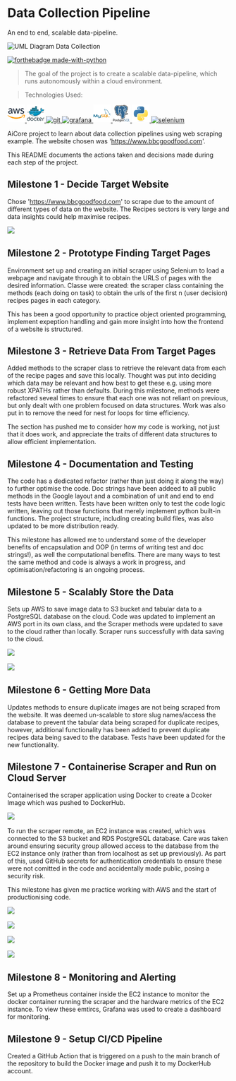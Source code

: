 # Data Collection Pipeline
An end to end, scalable data-pipeline. 

![UML Diagram Data Collection](https://user-images.githubusercontent.com/89411656/177179636-8eadff3f-8bed-4251-a29d-ea2b16a9a6c6.jpg)


[![forthebadge made-with-python](http://ForTheBadge.com/images/badges/made-with-python.svg)](https://www.python.org/)


> The goal of the project is to create a scalable data-pipeline, which runs autonomously within a cloud environment.

> Technologies Used: 

<p align="left"> <a href="https://aws.amazon.com" target="_blank" rel="noreferrer"> 
<img src="https://raw.githubusercontent.com/devicons/devicon/master/icons/amazonwebservices/amazonwebservices-original-wordmark.svg" alt="aws" width="40" href="https://www.docker.com/" target="_blank" rel="noreferrer"> 
<img src="https://raw.githubusercontent.com/devicons/devicon/master/icons/docker/docker-original-wordmark.svg" alt="docker" width="40" height="40"/> </a> <a href="https://git-scm.com/" target="_blank" rel="noreferrer"> 
<img src="https://www.vectorlogo.zone/logos/git-scm/git-scm-icon.svg" alt="git" width="40" height="40"/> </a> <a href="https://grafana.com" target="_blank" rel="noreferrer"> 
<img src="https://www.vectorlogo.zone/logos/grafana/grafana-icon.svg" alt="grafana" width="40" height="40"/> </a> <a height="40"/> </a> 



<a href="https://www.mysql.com/" target="_blank" rel="noreferrer"> 
<img src="https://raw.githubusercontent.com/devicons/devicon/master/icons/mysql/mysql-original-wordmark.svg" alt="mysql" width="40" height="40"/> </a> <a  
<img src="https://raw.githubusercontent.com/devicons/devicon/2ae2a900d2f041da66e950e4d48052658d850630/icons/pandas/pandas-original.svg" alt="pandas" width="40" height="40"/> </a> <a href="https://www.postgresql.org" target="_blank" rel="noreferrer"> 
<img src="https://raw.githubusercontent.com/devicons/devicon/master/icons/postgresql/postgresql-original-wordmark.svg" alt="postgresql" width="40" height="40"/> </a> <a href="https://www.python.org" target="_blank" rel="noreferrer"> 
<img src="https://raw.githubusercontent.com/devicons/devicon/master/icons/python/python-original.svg" alt="python" width="40" height="40"/> </a> <a href="https://www.selenium.dev" target="_blank" rel="noreferrer"> 
<img src="https://raw.githubusercontent.com/detain/svg-logos/780f25886640cef088af994181646db2f6b1a3f8/svg/selenium-logo.svg" alt="selenium" width="40" height="40"/> </a> </p>


AiCore project to learn about data collection pipelines using web scraping example. The website chosen was 'https://www.bbcgoodfood.com'.

This README documents the actions taken and decisions made during each step of the project.



## Milestone 1 - Decide Target Website
Chose 'https://www.bbcgoodfood.com' to scrape due to the amount of different types of data on the website. The Recipes sectors is very large and data insights could help maximise recipes.

 ![](https://user-images.githubusercontent.com/104097352/182002946-754af632-d87d-4c97-ae17-ec0594016aa1.png)


## Milestone 2 - Prototype Finding Target Pages
Environment set up and creating an initial scraper using Selenium to load a webpage and navigate through it to obtain the URLS of pages with the desired information. Classe were created: the scraper class containing the methods (each doing on task) to obtain the urls of the first n (user decision) recipes pages in each category.

This has been a good opportunity to practice object oriented programming, implement expeption handling and gain more insight into how the frontend of a website is structured.

## Milestone 3 - Retrieve Data From Target Pages
Added methods to the scraper class to retrieve the relevant data from each of the recipe pages and save this locally. Thought was put into deciding which data may be relevant and how best to get these e.g. using more robust XPATHs rather than defaults. During this milestone, methods were refactored seveal times to ensure that each one was not reliant on previous, but only dealt with one problem focused on data structures. Work was also put in to remove the need for nest for loops for time efficiency. 

The section has pushed me to consider how my code is working, not just that it does work, and appreciate the traits of different data structures to allow efficient implementation.

## Milestone 4 - Documentation and Testing
The code has a dedicated refactor (rather than just doing it along the way) to further optimise the code. Doc strings have been addeed to all public methods in the Google layout and a combination of unit and end to end tests have been written. Tests have been written only to test the code logic written, leaving out those functions that merely implement python built-in functions. The project structure, including creating build files, was also updated to be more distribution ready.

This milestone has allowed me to understand some of the developer benefits of encapsulation and OOP (in terms of writing test and doc strings!), as well the computational benefits. There are many ways to test the same method and code is always a work in progress, and optimisation/refactoring is an ongoing process.

## Milestone 5 - Scalably Store the Data
Sets up AWS to save image data to S3 bucket and tabular data to a PostgreSQL database on the cloud. Code was updated to implement an AWS port in its own class, and the Scraper methods were updated to save to the cloud rather than locally. Scraper runs successfully with data saving to the cloud. 


![](https://user-images.githubusercontent.com/104097352/182003311-5e7ef1d2-23d9-46ce-bbdc-f1de8fc527ee.png)


![](https://user-images.githubusercontent.com/104097352/182003041-d7c27166-d19b-4061-92fa-46087687e62c.png)


## Milestone 6 - Getting More Data
Updates methods to ensure duplicate images are not being scraped from the website. It was deemed un-scalable to store slug names/access the database to prevent the tabular data being scraped for duplicate recipes, however, additional functionality has been added to prevent duplicate recipes data being saved to the database. Tests have been updated for the new functionality.

## Milestone 7 - Containerise Scraper and Run on Cloud Server
Containerised the scraper application using Docker to create a Dcoker Image which was pushed to DockerHub. 

![](https://user-images.githubusercontent.com/104097352/182265928-267b54cf-4c1c-40f9-8196-9bd19a2ba11d.png)

To run the scraper remote, an EC2 instance was created, which was connected to the S3 bucket and RDS PostgreSQL database. Care was taken around ensuring security group allowed access to the database from the EC2 instance only (rather than from localhost as set up previously). As part of this, used GitHub secrets for authentication credentials to ensure these were not comitted in the code and accidentally made public, posing a security risk.

This milestone has given me practice working with AWS and the start of productionising code.


 ![](https://user-images.githubusercontent.com/104097352/182003071-b0502eed-0302-4c47-aa7d-003fc2168ea5.png)


![](https://user-images.githubusercontent.com/104097352/182003076-ca88ee49-bd6f-4446-9393-a4b20fb6762f.png)


![](https://user-images.githubusercontent.com/104097352/182003102-3ae55e91-850a-4056-b8fc-ddfa68bc677e.png)


![](https://user-images.githubusercontent.com/104097352/182003115-b02fee0b-cee3-4b12-8e6f-65cbcaffedf8.png)



## Milestone 8 - Monitoring and Alerting
Set up a Prometheus container inside the EC2 instance to monitor the docker container running the scraper and the hardware metrics of the EC2 instance. To view these emtircs, Grafana was used to create a dashboard for monitoring.

## Milestone 9 - Setup CI/CD Pipeline
Created a GitHub Action that is triggered on a push to the main branch of the repository to build the Docker image and push it to my DockerHub account.
